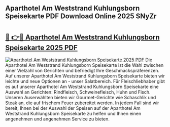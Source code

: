 ## Aparthotel Am Weststrand Kuhlungsborn Speisekarte PDF Download Online 2025 SNyZr

# <h2><a href="http://gc73pit.nevu.top/?p=Aparthotel+Am+Weststrand+Kuhlungsborn+Speisekarte">🔗 👉🔴 Aparthotel Am Weststrand Kuhlungsborn Speisekarte 2025 PDF</a></h2>

[![Aparthotel Am Weststrand Kuhlungsborn Speisekarte 2025 PDF](https://i.imgur.com/dBaPXMq.png)](http://gc73pit.nevu.top/?p=Aparthotel+Am+Weststrand+Kuhlungsborn+Speisekarte)
Die Aparthotel Am Weststrand Kuhlungsborn Speisekarte ist die Wahl zwischen einer Vielzahl von Gerichten und befriedigt Ihre Geschmackspräferenzen. Auf unserer Aparthotel Am Weststrand Kuhlungsborn Speisekarte bieten wir leichte und neue Optionen an - unser Salatbereich. Für Fleischliebhaber gibt es auf unserer Aparthotel Am Weststrand Kuhlungsborn Speisekarte eine Auswahl an Gerichten: Rindfleisch, Schweinefleisch, Huhn und Fisch. Unseren Auserwählten bieten wir Gourmet-Gerichte wie Schaschlik und Steak an, die auf frischem Feuer zubereitet werden. In jedem Fall sind wir bereit, Ihnen bei der Auswahl der Speisen auf der Aparthotel Am Weststrand Kuhlungsborn Speisekarte zu helfen und Ihnen einen angenehmen und angenehmen Service zu bieten.
